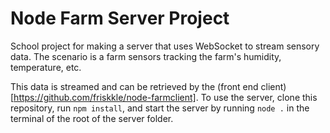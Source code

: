 # Node Farm Server Project

School project for making a server that uses WebSocket to stream sensory data. The scenario is a farm sensors tracking the farm's humidity, temperature, etc.

This data is streamed and can be retrieved by the (front end client)[https://github.com/friskkle/node-farmclient].
To use the server, clone this repository, run `npm install`, and start the server by running `node .` in the terminal of the root of the server folder.
